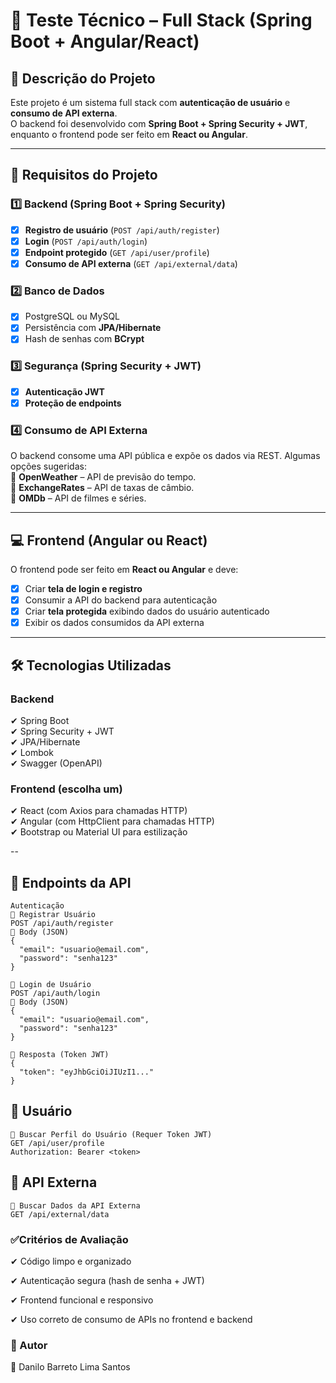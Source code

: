 # 🚀 Teste Técnico – Full Stack (Spring Boot + Angular/React)

## 📌 Descrição do Projeto
Este projeto é um sistema full stack com **autenticação de usuário** e **consumo de API externa**.  
O backend foi desenvolvido com **Spring Boot + Spring Security + JWT**, enquanto o frontend pode ser feito em **React ou Angular**.  

---

## 📑 Requisitos do Projeto

### **1️⃣ Backend (Spring Boot + Spring Security)**
- [x] **Registro de usuário** (`POST /api/auth/register`)  
- [x] **Login** (`POST /api/auth/login`)  
- [x] **Endpoint protegido** (`GET /api/user/profile`)  
- [x] **Consumo de API externa** (`GET /api/external/data`)  

### **2️⃣ Banco de Dados**
- [x] PostgreSQL ou MySQL  
- [x] Persistência com **JPA/Hibernate**  
- [x] Hash de senhas com **BCrypt**  

### **3️⃣ Segurança (Spring Security + JWT)**
- [x] **Autenticação JWT**  
- [x] **Proteção de endpoints**  

### **4️⃣ Consumo de API Externa**
O backend consome uma API pública e expõe os dados via REST. Algumas opções sugeridas:  
🔹 **OpenWeather** – API de previsão do tempo.  
🔹 **ExchangeRates** – API de taxas de câmbio.  
🔹 **OMDb** – API de filmes e séries.  

---

## 💻 Frontend (Angular ou React)
O frontend pode ser feito em **React ou Angular** e deve:  

- [x] Criar **tela de login e registro**  
- [x] Consumir a API do backend para autenticação  
- [x] Criar **tela protegida** exibindo dados do usuário autenticado  
- [x] Exibir os dados consumidos da API externa  

---

## 🛠️ Tecnologias Utilizadas

### **Backend**
✔ Spring Boot  
✔ Spring Security + JWT  
✔ JPA/Hibernate  
✔ Lombok  
✔ Swagger (OpenAPI)  

### **Frontend (escolha um)**
✔ React (com Axios para chamadas HTTP)  
✔ Angular (com HttpClient para chamadas HTTP)  
✔ Bootstrap ou Material UI para estilização  

--

## 📌 Endpoints da API


```
Autenticação
🔹 Registrar Usuário
POST /api/auth/register
📌 Body (JSON)
{
  "email": "usuario@email.com",
  "password": "senha123"
}

🔹 Login de Usuário
POST /api/auth/login
📌 Body (JSON)
{
  "email": "usuario@email.com",
  "password": "senha123"
}

📌 Resposta (Token JWT)
{
  "token": "eyJhbGciOiJIUzI1..."
}

```
## 📌 Usuário
```
🔹 Buscar Perfil do Usuário (Requer Token JWT)
GET /api/user/profile
Authorization: Bearer <token>
```

## 📌 API Externa

```
🔹 Buscar Dados da API Externa
GET /api/external/data
```
### **✅Critérios de Avaliação**
✔ Código limpo e organizado 

✔ Autenticação segura (hash de senha + JWT)  

✔ Frontend funcional e responsivo 

✔ Uso correto de consumo de APIs no frontend e backend 



### **📝 Autor**
👤 Danilo Barreto Lima Santos
